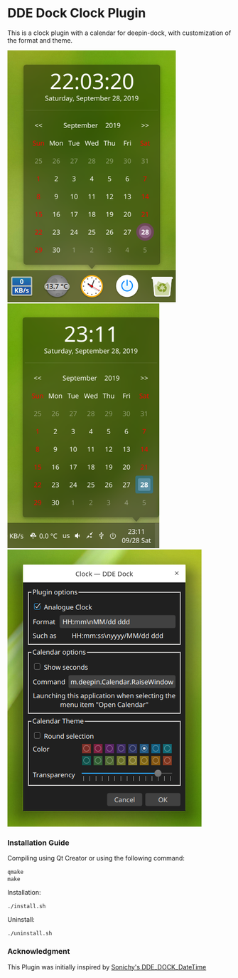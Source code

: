 DDE Dock Clock Plugin
=====================

This is a clock plugin with a calendar for deepin-dock, with customization of the format and theme.

![alt](01_preview.png)
![alt](02_efficient.png)
![alt](03_settings.png)

### Installation Guide ###
Compiling using Qt Creator or using the following command:
```
qmake
make
```
Installation: 
```
./install.sh
```

Uninstall:
```
./uninstall.sh
```
### Acknowledgment ###
This Plugin was initially inspired by [Sonichy's DDE_DOCK_DateTime](https://github.com/sonichy/dde-dock-datetime)